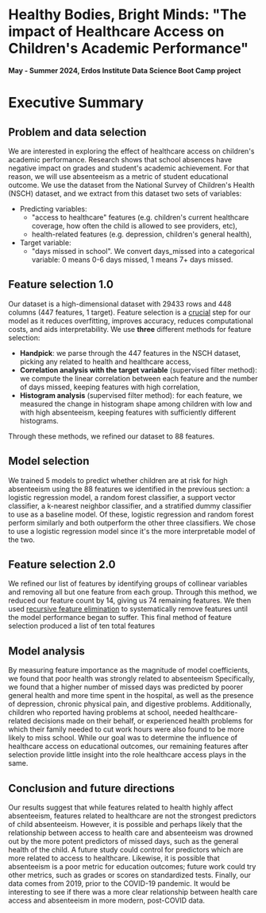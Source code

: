 <!-- ## Executive summary
Healthcare access plays a major role in a child’s wellbeing and development. There are many factors contributing to children’s access to healthcare from financial barriers, such as health insurance coverage and family income, to nonfinancial barriers, such as family structure, cultural factors, health literacy of the parents, and the availability of healthcare providers. Healthcare access is shown to impact several aspects of child development, including physical, emotional, and mental health, as well as growth, and academic performance. 

Health care access is the ability to obtain healthcare services such as prevention, diagnosis, treatment, and management of diseases, illness, disorders, and other health-impacting conditions. It is one of the social determinants of health, and can affect a wide range of functioning, quality of life, and health outcomes. We are interested in exploring in particular the effect of healthcare access on academic performance. “Children with Medicaid access, for instance, have been found to have better grades, fewer missed days, better graduation rates, and higher long-term earnings.”1 

Our dataset consists of two parts: health dataset and education dataset. For the health data, we use The National Survey of Children’s Health (NSCH) dataset to generate our “access to healthcare” features. These will include features like children’s current health care coverage, how much money was paid for health related care, insurance type, government assistance, how often the child is allowed to see providers, whether there was a time the child needed healthcare but did not receive it, etc. For the education data, we plan to use a combination of two datasets: we will use the The National Survey of Children’s Health (NSCH) again to extract features like grades received in school across all subjects, days missed in school, and whether the children do all required homework. We also plan to use data from theEDFacts centralized data governed by the U.S. Department of Education.  In the academic achievement data (Mathematics FS175/ DG583 and Reading/Language Arts FS178/ DG584) posted by Office of Elementary and Secondary Education (OESE)states provide the count of students taking each type of assessment and scoring in each performance level by subject, and grade. 

The primary hypothesis of the project is that the academic performance features (APF), measured by test scores and number of missed school days, is negatively impacted by student access to health care, measured by the previously defined “access to healthcare” features (AHF). 

Despite the great effort made in healthcare access since the passage of the Affordable Care Act, access to quality health care is still affected by socioeconomic status. “Children from economically disadvantaged communities often lag behind their peers in more affluent communities in access to quality health care.”3  This is one of the reasons why we predict that several confounding factors will interact with each other to create a complex system that influences the relation between our variables. -->

# Healthy Bodies, Bright Minds: "The impact of Healthcare Access on Children's Academic Performance"
**May - Summer 2024, Erdos Institute Data Science Boot Camp project** 

# Executive Summary

## Problem and data selection
We are interested in exploring the effect of healthcare access on children's academic performance. Research shows that school absences have negative impact on grades and student's academic achievement. For that reason, we will use absenteeism as a metric of student educational outcome. We use the dataset from the National Survey of Children's Health (NSCH) dataset, and we extract from this dataset two sets of variables:
- Predicting variables:
     - "access to healthcare" features (e.g. children's current healthcare coverage, how often the child is allowed to see providers, etc),
     - health-related features (e.g. depression, children's general health),
- Target variable:
     - "days missed in school". We convert days_missed into a categorical variable: 0 means 0-6 days missed, 1 means 7+ days missed.


## Feature selection 1.0

Our dataset is a high-dimensional dataset with 29433 rows and 448 columns (447 features, 1 target). Feature selection is a [crucial](https://hex.tech/use-cases/feature-selection/#:~:text=Feature%20selection%20simplifies%20models%20by,to%20stakeholders%20or%20regulatory%20bodies.) step for our model as it reduces overfitting, improves accuracy, reduces computational costs, and aids interpretability. We use **three** different methods for feature selection: 
- **Handpick**: we parse through the 447 features in the NSCH dataset, picking any related to health and healthcare access,
- **Correlation analysis with the target variable** (supervised filter method): we compute the linear correlation between each feature and the number of days missed, keeping features with high correlation,
- **Histogram analysis** (supervised filter method): for each feature, we measured the change in histogram shape among children with low and with high absenteeism, keeping features with sufficiently different histograms. 

Through these methods, we refined our dataset to 88 features.

## Model selection

We trained 5 models to predict whether children are at risk for high absenteeism using the 88 features we identified in the previous section: a logistic regression model, a random forest classifier, a support vector classifier, a k-nearest neighbor classifier, and a stratified dummy classifier to use as a baseline model. Of these, logistic regression and random forest perform similarly and both outperform the other three classifiers. We chose to use a logistic regression model since it's the more interpretable model of the two.

## Feature selection 2.0

We refined our list of features by identifying groups of collinear variables and removing all but one feature from each group. Through this method, we reduced our feature count by 14, giving us 74 remaining features.
We then used [recursive feature elimination](https://scikit-learn.org/stable/modules/generated/sklearn.feature_selection.RFE.html) to systematically remove features until the model performance began to suffer. This final method of feature selection produced a list of ten total features

## Model analysis

By measuring feature importance as the magnitude of model coefficients, we found that poor health was strongly related to absenteeism  Specifically, we found that a higher number of missed days was predicted by poorer general health and more time spent in the hospital, as well as the presence of depression, chronic physical pain, and digestive problems. Additionally, children who reported having problems at school, needed healthcare-related decisions made on their behalf, or experienced health problems for which their family needed to cut work hours were also found to be more likely to miss school. While our goal was to determine the influence of healthcare access on educational outcomes, our remaining features after selection provide little insight into the role healthcare access plays in the same.

## Conclusion and future directions
Our results suggest that while features related to health highly affect absenteeism, features related to healthcare are not the strongest predictors of child absenteeism. However, it is possible and perhaps likely that the relationship between access to health care and absenteeism was drowned out by the more potent predictors of missed days, such as the general health of the child. A future study could control for predictors which are more related to access to healthcare. Likewise, it is possible that absenteeism is a poor metric for education outcomes; future work could try other metrics, such as grades or scores on standardized tests. Finally, our data comes from 2019, prior to the COVID-19 pandemic. It would be interesting to see if there was a more clear relationship between health care access and absenteeism in more modern, post-COVID data.

